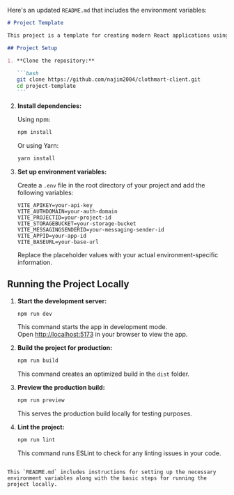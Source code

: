 Here's an updated `README.md` that includes the environment variables:

````markdown
# Project Template

This project is a template for creating modern React applications using Vite. It includes essential libraries and tools for a streamlined development process.

## Project Setup

1. **Clone the repository:**

   ```bash
   git clone https://github.com/najim2004/clothmart-client.git
   cd project-template
   ```
````

2. **Install dependencies:**

   Using npm:

   ```bash
   npm install
   ```

   Or using Yarn:

   ```bash
   yarn install
   ```

3. **Set up environment variables:**

   Create a `.env` file in the root directory of your project and add the following variables:

   ```env
   VITE_APIKEY=your-api-key
   VITE_AUTHDOMAIN=your-auth-domain
   VITE_PROJECTID=your-project-id
   VITE_STORAGEBUCKET=your-storage-bucket
   VITE_MESSAGINGSENDERID=your-messaging-sender-id
   VITE_APPID=your-app-id
   VITE_BASEURL=your-base-url
   ```

   Replace the placeholder values with your actual environment-specific information.

## Running the Project Locally

1. **Start the development server:**

   ```bash
   npm run dev
   ```

   This command starts the app in development mode.  
   Open [http://localhost:5173](http://localhost:5173) in your browser to view the app.

2. **Build the project for production:**

   ```bash
   npm run build
   ```

   This command creates an optimized build in the `dist` folder.

3. **Preview the production build:**

   ```bash
   npm run preview
   ```

   This serves the production build locally for testing purposes.

4. **Lint the project:**

   ```bash
   npm run lint
   ```

   This command runs ESLint to check for any linting issues in your code.

```

This `README.md` includes instructions for setting up the necessary environment variables along with the basic steps for running the project locally.
```
